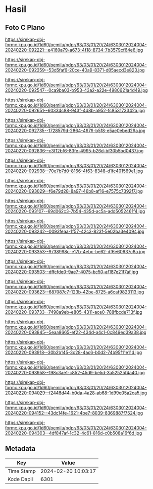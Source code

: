 # Hasil

## Foto C Plano

https://sirekap-obj-formc.kpu.go.id/1d60/pemilu/pdpr/63/03/01/20/24/6303012024004-20240220-092221--e4160a79-a673-4f18-8734-7b3579cf64e6.jpg

https://sirekap-obj-formc.kpu.go.id/1d60/pemilu/pdpr/63/03/01/20/24/6303012024004-20240220-092359--53d5faf6-20ce-40a9-8371-d05aecd3e823.jpg

https://sirekap-obj-formc.kpu.go.id/1d60/pemilu/pdpr/63/03/01/20/24/6303012024004-20240220-092547--0ca9ba03-b953-43a2-a22e-4980621a4d49.jpg

https://sirekap-obj-formc.kpu.go.id/1d60/pemilu/pdpr/63/03/01/20/24/6303012024004-20240220-092651--60334c88-943f-4d8b-a952-fc853173342a.jpg

https://sirekap-obj-formc.kpu.go.id/1d60/pemilu/pdpr/63/03/01/20/24/6303012024004-20240220-092735--1728579d-2864-4979-b5f8-e5ae0ebed29a.jpg

https://sirekap-obj-formc.kpu.go.id/1d60/pemilu/pdpr/63/03/01/20/24/6303012024004-20240220-092836--c3f12bf6-83fe-4995-b26d-bf30b5bd0437.jpg

https://sirekap-obj-formc.kpu.go.id/1d60/pemilu/pdpr/63/03/01/20/24/6303012024004-20240220-092938--70e7b7d0-8166-4f63-8348-d1fc401569e1.jpg

https://sirekap-obj-formc.kpu.go.id/1d60/pemilu/pdpr/63/03/01/20/24/6303012024004-20240220-093029--f6e79d28-8a97-46b8-af16-e7575c7392f7.jpg

https://sirekap-obj-formc.kpu.go.id/1d60/pemilu/pdpr/63/03/01/20/24/6303012024004-20240220-093107--69d062c3-7b54-435d-ac5a-add5052461f4.jpg

https://sirekap-obj-formc.kpu.go.id/1d60/pemilu/pdpr/63/03/01/20/24/6303012024004-20240220-093242--0093feaa-1f57-42c3-823f-5e02ba3e4094.jpg

https://sirekap-obj-formc.kpu.go.id/1d60/pemilu/pdpr/63/03/01/20/24/6303012024004-20240220-093353--9738998c-e17b-4ebc-be62-df6e60637c8a.jpg

https://sirekap-obj-formc.kpu.go.id/1d60/pemilu/pdpr/63/03/01/20/24/6303012024004-20240220-093503--dffcfde0-9ae7-4075-bc50-af187e21f7af.jpg

https://sirekap-obj-formc.kpu.go.id/1d60/pemilu/pdpr/63/03/01/20/24/6303012024004-20240220-093623--687087c7-123b-42be-8725-a6caf9823113.jpg

https://sirekap-obj-formc.kpu.go.id/1d60/pemilu/pdpr/63/03/01/20/24/6303012024004-20240220-093733--7498a9eb-e805-4311-ace0-788fbcde713f.jpg

https://sirekap-obj-formc.kpu.go.id/1d60/pemilu/pdpr/63/03/01/20/24/6303012024004-20240220-093845--5eaa8665-ef22-434d-a4c1-0c849ed39a38.jpg

https://sirekap-obj-formc.kpu.go.id/1d60/pemilu/pdpr/63/03/01/20/24/6303012024004-20240220-093918--30b2b145-3c28-4ac6-b0d2-74b95f11e11d.jpg

https://sirekap-obj-formc.kpu.go.id/1d60/pemilu/pdpr/63/03/01/20/24/6303012024004-20240220-093958--198c3ae1-c852-45d9-be5d-3a52525f4a40.jpg

https://sirekap-obj-formc.kpu.go.id/1d60/pemilu/pdpr/63/03/01/20/24/6303012024004-20240220-094029--f2448d44-b0da-4a28-ab68-1d99e05a2ca5.jpg

https://sirekap-obj-formc.kpu.go.id/1d60/pemilu/pdpr/63/03/01/20/24/6303012024004-20240220-094152--43dc14fe-1621-4be7-8039-8369887f7524.jpg

https://sirekap-obj-formc.kpu.go.id/1d60/pemilu/pdpr/63/03/01/20/24/6303012024004-20240220-094303--4df847af-1c32-4c61-816d-c0b508a16f6d.jpg


## Metadata

| Key        | Value               |
| ---------- | ------------------- |
| Time Stamp | 2024-02-20 10:03:17 |
| Kode Dapil | 6301                |



